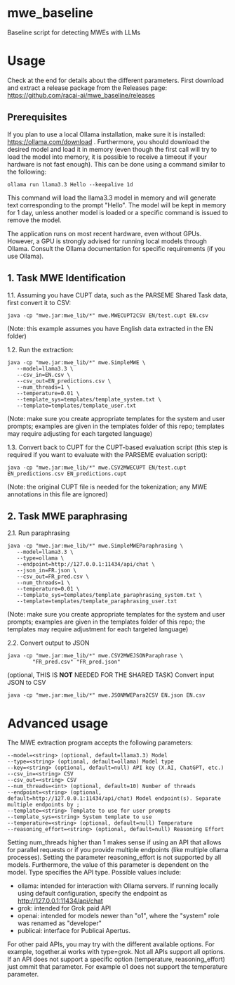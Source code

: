 # mwe_baseline
Baseline script for detecting MWEs with LLMs

# Usage

Check at the end for details about the different parameters.
First download and extract a release package from the Releases page: https://github.com/racai-ai/mwe_baseline/releases

## Prerequisites

If you plan to use a local Ollama installation, make sure it is installed: https://ollama.com/download .
Furthermore, you should download the desired model and load it in memory (even though the first call will try to load the model into memory, it is possible to receive a timeout if your hardware is not fast enough). This can be done using a command similar to the following:
```
ollama run llama3.3 Hello --keepalive 1d
```
This command will load the llama3.3 model in memory and will generate text corresponding to the prompt "Hello". The model will be kept in memory for 1 day, unless another model is loaded or a specific command is issued to remove the model.

The application runs on most recent hardware, even without GPUs. However, a GPU is strongly advised for running local models through Ollama. Consult the Ollama documentation for specific requirements (if you use Ollama).


## 1. Task MWE Identification

1.1. Assuming you have CUPT data, such as the PARSEME Shared Task data, first convert it to CSV:
```
java -cp "mwe.jar:mwe_lib/*" mwe.MWECUPT2CSV EN/test.cupt EN.csv
```
(Note: this example assumes you have English data extracted in the EN folder)

1.2. Run the extraction:
```
java -cp "mwe.jar:mwe_lib/*" mwe.SimpleMWE \
   --model=llama3.3 \
   --csv_in=EN.csv \
   --csv_out=EN_predictions.csv \
   --num_threads=1 \
   --temperature=0.01 \
   --template_sys=templates/template_system.txt \
   --template=templates/template_user.txt
```
(Note: make sure you create appropriate templates for the system and user prompts; examples are given in the templates folder of this repo; templates may require adjusting for each targeted language)

1.3. Convert back to CUPT for the CUPT-based evaluation script (this step is required if you want to evaluate with the PARSEME evaluation script):
```
java -cp "mwe.jar:mwe_lib/*" mwe.CSV2MWECUPT EN/test.cupt EN_predictions.csv EN_predictions.cupt
```
(Note: the original CUPT file is needed for the tokenization; any MWE annotations in this file are ignored)

## 2. Task MWE paraphrasing

2.1. Run paraphrasing
```
java -cp "mwe.jar:mwe_lib/*" mwe.SimpleMWEParaphrasing \
   --model=llama3.3 \
   --type=ollama \
   --endpoint=http://127.0.0.1:11434/api/chat \
   --json_in=FR.json \
   --csv_out=FR_pred.csv \
   --num_threads=1 \
   --temperature=0.01 \
   --template_sys=templates/template_paraphrasing_system.txt \
   --template=templates/template_paraphrasing_user.txt
```
(Note: make sure you create appropriate templates for the system and user prompts; examples are given in the templates folder of this repo; the templates may require adjustment for each targeted language)


2.2. Convert output to JSON
```
java -cp "mwe.jar:mwe_lib/*" mwe.CSV2MWEJSONParaphrase \
        "FR_pred.csv" "FR_pred.json"
```

(optional, THIS IS **NOT** NEEDED FOR THE SHARED TASK) Convert input JSON to CSV
```
java -cp "mwe.jar:mwe_lib/*" mwe.JSONMWEPara2CSV EN.json EN.csv
```


# Advanced usage

The MWE extraction program accepts the following parameters:
```
--model=<string> (optional, default=llama3.3) Model
--type=<string> (optional, default=ollama) Model type
--key=<string> (optional, default=null) API key (X.AI, ChatGPT, etc.)
--csv_in=<string> CSV
--csv_out=<string> CSV
--num_threads=<int> (optional, default=10) Number of threads
--endpoint=<string> (optional, default=http://127.0.0.1:11434/api/chat) Model endpoint(s). Separate multiple endpoints by ;
--template=<string> Template to use for user prompts
--template_sys=<string> System template to use
--temperature=<string> (optional, default=null) Temperature
--reasoning_effort=<string> (optional, default=null) Reasoning Effort
```

Setting num_threads higher than 1 makes sense if using an API that allows for parallel requests or if you provide multiple endpoints (like multiple ollama processes). Setting the parameter reasoning_effort is not supported by all models. Furthermore, the value of this parameter is dependent on the model.
Type specifies the API type. Possible values include: 
- ollama: intended for interaction with Ollama servers. If running locally using default configuration, specify the endpoint as http://127.0.0.1:11434/api/chat
- grok: intended for Grok paid API
- openai: intended for models newer than "o1", where the "system" role was renamed as "developer"
- publicai: interface for Publicai Apertus.

For other paid APIs, you may try with the different available options. For example, together.ai works with type=grok. 
Not all APIs support all options. If an API does not support a specific option (temperature, reasoning_effort) just ommit that parameter. For example o1 does not support the temperature parameter.


